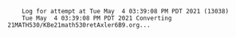         Log for attempt at Tue May  4 03:39:08 PM PDT 2021 (13038)
        Tue May  4 03:39:08 PM PDT 2021 Converting 21MATH530/KBe21math530retAxler6B9.org...

